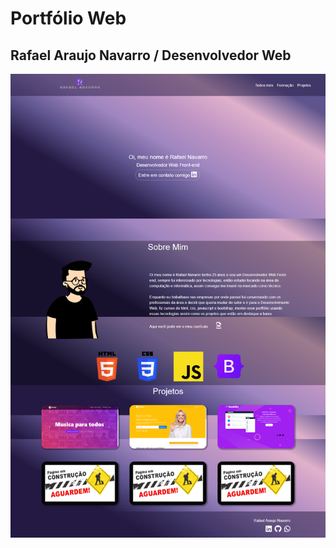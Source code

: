 # Portfólio Web
## Rafael Araujo Navarro / Desenvolvedor Web


![telaPortfolio](imagens/printPortfolio.png)